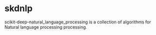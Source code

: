# skdnlp
scikit-deep-natural_language_processing is a collection of algorithms for Natural language processing processing.
